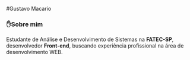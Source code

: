 #Gustavo Macario
### ✋Sobre mim

Estudante de Análise e Desenvolvimento de Sistemas na **FATEC-SP**, desenvolvedor **Front-end**, buscando experiência profissional na área de desenvolvimento WEB.
